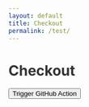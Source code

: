 ```yaml
---
layout: default
title: Checkout
permalink: /test/
---
```


# Checkout


  <title>GitHub Write Test</title>
  <style>
    h1 {
      color: #333;
    }

    button {
      background-color: #007bff;
      color: #fff;
      padding: 10px 20px;
      font-size: 16px;
      border: none;
      border-radius: 5px;
      cursor: pointer;
      transition: background-color 0.3s ease;
    }

    button:hover {
      background-color: #0056b3;
    }

    button:active {
      background-color: #003f7f;
    }

    #status {
      margin-top: 20px;
      font-size: 14px;
      color: #666;
    }
  </style>


<button id="trigger-action">Trigger GitHub Action</button>

<script>
  document.getElementById('trigger-action').addEventListener('click', function () {
    // Replace with your repository details
    const owner = 'm-cochran';
    const repo = 'Randomerr';
    const workflowFile = 'write-file.yml'; // The name of the workflow file

    // Prompt the user to enter their personal access token for better security
    const token = prompt('Enter your GitHub Personal Access Token:');
    if (!token) {
      alert('No token entered. Action canceled.');
      return;
    }

    // GitHub API URL
    const apiUrl = `https://api.github.com/repos/${owner}/${repo}/actions/workflows/${workflowFile}/dispatches`;

    fetch(apiUrl, {
      method: 'POST',
      headers: {
        'Authorization': `Bearer ${token}`,
        'Accept': 'application/vnd.github.v3+json',
        'Content-Type': 'application/json'
      },
      body: JSON.stringify({
        ref: 'main' // Trigger the workflow on the main branch
      })
    })
      .then(response => {
        if (response.ok) {
          alert('GitHub Action triggered successfully!');
        } else {
          // Handle specific status codes for better feedback
          if (response.status === 401) {
            alert('Unauthorized: Please check your token or permissions.');
          } else if (response.status === 404) {
            alert('Workflow file not found. Verify the workflow file name and branch.');
          } else {
            alert(`Failed to trigger GitHub Action: ${response.status} ${response.statusText}`);
          }
        }
      })
      .catch(error => {
        console.error('Error:', error);
        alert('Error triggering GitHub Action. Check the console for more details.');
      });
  });
</script>

